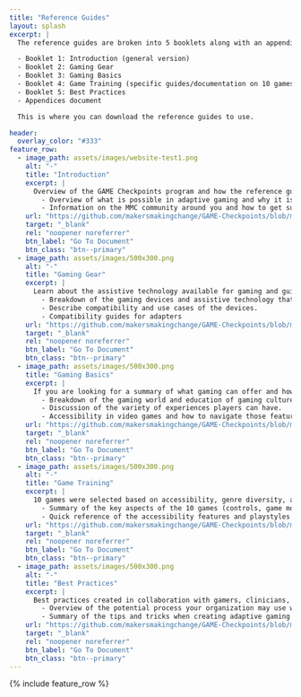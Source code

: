 ```yaml
---
title: "Reference Guides"
layout: splash
excerpt: |
  The reference guides are broken into 5 booklets along with an appendices document:

  - Booklet 1: Introduction (general version)
  - Booklet 2: Gaming Gear
  - Booklet 3: Gaming Basics
  - Booklet 4: Game Training (specific guides/documentation on 10 games)
  - Booklet 5: Best Practices
  - Appendices document

  This is where you can download the reference guides to use.

header:
  overlay_color: "#333"
feature_row:
  - image_path: assets/images/website-test1.png
    alt: "-"
    title: "Introduction"
    excerpt: |
      Overview of the GAME Checkpoints program and how the reference guides work.
        - Overview of what is possible in adaptive gaming and why it is important.
        - Information on the MMC community around you and how to get support.
    url: "https://github.com/makersmakingchange/GAME-Checkpoints/blob/main/Reference_Guide_Booklets/Booklet%201%20-%20General%20Intro%20-%20v1.pdf"
    target: "_blank"
    rel: "noopener noreferrer"
    btn_label: "Go To Document"
    btn_class: "btn--primary"
  - image_path: assets/images/500x300.png
    alt: "-"
    title: "Gaming Gear"
    excerpt: |
      Learn about the assistive technology available for gaming and guides on how to use them.
        - Breakdown of the gaming devices and assistive technology that is used in adaptive gaming.
        - Describe compatibility and use cases of the devices.
        - Compatibility guides for adapters
    url: "https://github.com/makersmakingchange/GAME-Checkpoints/blob/main/Reference_Guide_Booklets/Booklet%202%20-%20Gaming%20Gear%20-%20v1.pdf"
    target: "_blank"
    rel: "noopener noreferrer"
    btn_label: "Go To Document"
    btn_class: "btn--primary"
  - image_path: assets/images/500x300.png
    title: "Gaming Basics"
    excerpt: |
      If you are looking for a summary of what gaming can offer and how to use this knowledge in gaming sessions.
        - Breakdown of the gaming world and education of gaming culture.
        - Discussion of the variety of experiences players can have.
        - Accessibility in video games and how to navigate those features.
    url: "https://github.com/makersmakingchange/GAME-Checkpoints/blob/main/Reference_Guide_Booklets/Booklet%203%20-%20Gaming%20Basics%20-%20v1.pdf" 
    target: "_blank"
    rel: "noopener noreferrer"
    btn_label: "Go To Document"
    btn_class: "btn--primary"
  - image_path: assets/images/500x300.png
    alt: "-"
    title: "Game Training"
    excerpt: |
      10 games were selected based on accessibility, genre diversity, and availability.
        - Summary of the key aspects of the 10 games (controls, game modes, settings, etc)
        - Quick reference of the accessibility features and playstyles of the games.
    url: "https://github.com/makersmakingchange/GAME-Checkpoints/blob/main/Reference_Guide_Booklets/Booklet%204%20-%20Game%20Training%20-%20v1.pdf"
    target: "_blank"
    rel: "noopener noreferrer"
    btn_label: "Go To Document"
    btn_class: "btn--primary"
  - image_path: assets/images/500x300.png
    alt: "-"
    title: "Best Practices"
    excerpt: |
      Best practices created in collaboration with gamers, clinicians, and MMC team with years of experience in conducting adaptive gaming sessions.
        - Overview of the potential process your organization may use with a gamer visiting your space.
        - Summary of the tips and tricks when creating adaptive gaming setup.
    url: "https://github.com/makersmakingchange/GAME-Checkpoints/blob/main/Reference_Guide_Booklets/Booklet%205%20-%20Best%20Practices%20-%20v1.pdf"
    target: "_blank"
    rel: "noopener noreferrer"
    btn_label: "Go To Document"
    btn_class: "btn--primary"
---
```


{% include feature_row %}
